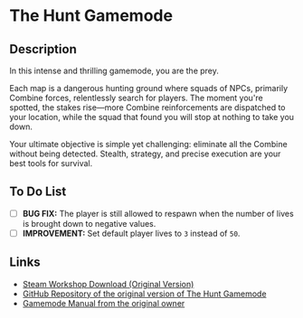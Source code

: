 # The Hunt Gamemode

## Description

In this intense and thrilling gamemode, you are the prey.

Each map is a dangerous hunting ground where squads of NPCs, primarily Combine forces, relentlessly search for players. The moment you're spotted, the stakes rise—more Combine reinforcements are dispatched to your location, while the squad that found you will stop at nothing to take you down.

Your ultimate objective is simple yet challenging: eliminate all the Combine without being detected. Stealth, strategy, and precise execution are your best tools for survival.

## To Do List

- [ ] **BUG FIX:** The player is still allowed to respawn when the number of lives is brought down to negative values.
- [ ] **IMPROVEMENT:** Set default player lives to `3` instead of `50`.

## Links

- [Steam Workshop Download (Original Version)](https://steamcommunity.com/sharedfiles/filedetails/?id=292275126)
- [GitHub Repository of the original version of The Hunt Gamemode](https://github.com/Eddlm/TheHunt)
- [Gamemode Manual from the original owner](www.googledrive.com/host/0B02m1TcaLJ-vX2pvaGhJVkVZSU0)
